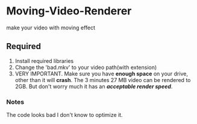 # Moving-Video-Renderer
make your video with moving effect
## Required
1. Install required libraries
2. Change the 'bad.mkv' to your video path(with extension)
3. VERY IMPORTANT. Make sure you have **enough space** on your drive, other than it will **crash**. The 3 minutes 27 MB video can be rendered to 2GB. But don't worry much it has an ***acceptable render speed***.
### Notes
The code looks bad I don't know to optimize it.
